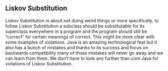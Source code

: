 ## Liskov Substitution

Liskov Substitution is about not doing weird things or more specifically, to follow Liskov Substitution a subclass should be substitutable for its superclass everywhere in a program and the program should still be “correct” for certain meanings of correct.  This might be more clear with some examples of violations.  Java is an amazing technological feat but it also has a bunch of mistakes and thanks to its success and focus on backwards compatibility many of those mistakes will never go away and we can learn from them.  We don’t have to look any further than core Java for violations of Liskov Substitution.
